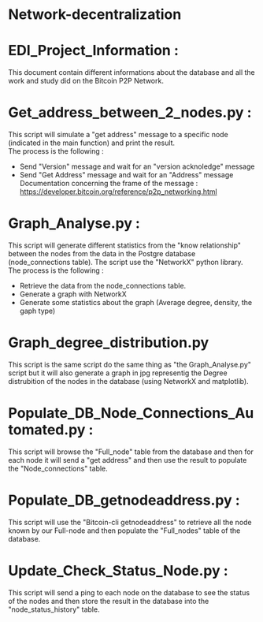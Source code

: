 # Network-decentralization
# EDI_Project_Information : 
This document contain different informations about the database and all the work and study did on the Bitcoin P2P Network. 
# Get_address_between_2_nodes.py : 
This script will simulate a "get address" message to a specific node (indicated in the main function) and print the result.  
The process is the following : 
- Send "Version" message and wait for an "version acknoledge" message
- Send "Get Address" message and wait for an "Address" message
Documentation concerning the frame of the message  :
https://developer.bitcoin.org/reference/p2p_networking.html 
# Graph_Analyse.py : 
This script will generate different statistics from the "know relationship" between the nodes from the data in the Postgre database (node_connections table). The script use the "NetworkX" python library. 
The process is the following : 
- Retrieve the data from the node_connections table.
- Generate a graph with NetworkX
- Generate some statistics about the graph (Average degree, density, the gaph type)
# Graph_degree_distribution.py
This script is the same script do the same thing as "the Graph_Analyse.py" script but it will also generate a graph in jpg representig the Degree distrubition of the nodes in the database (using NetworkX and matplotlib).
# Populate_DB_Node_Connections_Automated.py : 
This script will browse the "Full_node" table from the database and then for each node it will send a "get address" and then use the result to populate the "Node_connections" table. 
# Populate_DB_getnodeaddress.py : 
This script will use the "Bitcoin-cli getnodeaddress" to retrieve all the node known by our Full-node and then populate the "Full_nodes" table of the database.
# Update_Check_Status_Node.py : 
This script will send a ping to each node on the database to see the status of the nodes and then store the result in the database into the "node_status_history" table.
